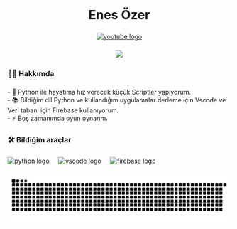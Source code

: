 <br clear="both">

<h1 align="center">Enes Özer</h1>

###

<div align="center">
  <a href="https://www.youtube.com/@Enes-Ozer" target="_blank">
    <img src="https://img.shields.io/static/v1?message=Youtube&logo=youtube&label=&color=FF0000&logoColor=white&labelColor=&style=for-the-badge" height="25" alt="youtube logo"  />
  </a>
</div>

###

<div align="center">
  <img src="https://visitor-badge.laobi.icu/badge?page_id=EnesOZR.EnesOZR&"  />
</div>

###

<h3 align="left">👩‍💻  Hakkımda</h3>

###

<p align="left">- 🔭 Python ile hayatıma hız verecek küçük Scriptler yapıyorum.<br>- 📚 Bildiğim dil Python ve kullandığım uygulamalar derleme için Vscode ve Veri tabanı için Firebase kullanıyorum.<br>- ⚡ Boş zamanımda oyun oynarım.</p>

###

<h3 align="left">🛠 Bildiğim araçlar</h3>

###

<div align="left">
  <img src="https://cdn.jsdelivr.net/gh/devicons/devicon/icons/python/python-original.svg" height="40" alt="python logo"  />
  <img width="12" />
  <img src="https://cdn.jsdelivr.net/gh/devicons/devicon/icons/vscode/vscode-original.svg" height="40" alt="vscode logo"  />
  <img width="12" />
  <img src="https://cdn.jsdelivr.net/gh/devicons/devicon/icons/firebase/firebase-plain-wordmark.svg" height="40" alt="firebase logo"  />
</div>

###

<img src="https://raw.githubusercontent.com/EnesOZR/EnesOZR/output/snake.svg" alt="Snake animation" />

###
